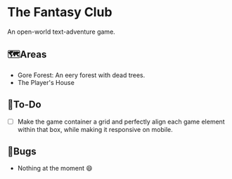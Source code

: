# The Fantasy Club

An open-world text-adventure game.

## 🗺️Areas

- Gore Forest: An eery forest with dead trees.
- The Player's House

## 📜To-Do

- [ ] Make the game container a grid and perfectly align each game element within that box, while making it responsive on mobile.

## 🐞Bugs

- Nothing at the moment 😄